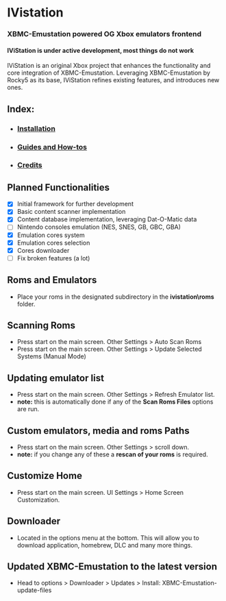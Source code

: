 # IVistation

### XBMC-Emustation powered OG Xbox emulators frontend
#### IViStation is under active development, most things do not work


IViStation is an original Xbox project that enhances the functionality and core integration of XBMC-Emustation.
Leveraging XBMC-Emustation by Rocky5 as its base, IViStation refines existing features, and introduces new ones.
 
## Index:
 * ### [Installation](docs/guides/Installation.md)
 * ### [Guides and How-tos](docs/guides/README.md)
 * ### [Credits](docs/Credits.md)

## Planned Functionalities

- [x] Initial framework for further development
- [x] Basic content scanner implementation
- [x] Content database implementation, leveraging Dat-O-Matic data
- [ ] Nintendo consoles emulation (NES, SNES, GB, GBC, GBA)
- [x] Emulation cores system
- [x] Emulation cores selection
- [x] Cores downloader
- [ ] Fix broken features (a lot)

## Roms and Emulators
 * Place your roms in the designated subdirectory in the **ivistation\roms** folder.
 
## Scanning Roms
 * Press start on the main screen. Other Settings > Auto Scan Roms
 * Press start on the main screen. Other Settings > Update Selected Systems (Manual Mode)
 
## Updating emulator list
 * Press start on the main screen. Other Settings > Refresh Emulator list.
 * **note:** this is automatically done if any of the **Scan Roms Files** options are run.

## Custom emulators, media and roms Paths
 * Press start on the main screen. Other Settings > scroll down.
 * **note:** if you change any of these a **rescan of your roms** is required.

## Customize Home
 * Press start on the main screen. UI Settings > Home Screen Customization.

## Downloader
 * Located in the options menu at the bottom. This will allow you to download application, homebrew, DLC and many more things.

## Updated XBMC-Emustation to the latest version
 * Head to options > Downloader > Updates > Install: XBMC-Emustation-update-files
